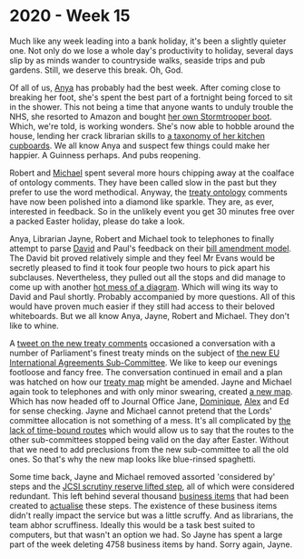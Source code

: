 # 2020 - Week 15

Much like any week leading into a bank holiday, it's been a slightly quieter one. Not only do we lose a whole day's productivity to holiday, several days slip by as minds wander to countryside walks, seaside trips and pub gardens. Still, we deserve this break. Oh, God.

Of all of us, [Anya](https://twitter.com/bitten_) has probably had the best week. After coming close to breaking her foot, she's spent the best part of a fortnight being forced to sit in the shower. This not being a time that anyone wants to unduly trouble the NHS, she resorted to Amazon and bought [her own Stormtrooper boot](https://twitter.com/bitten_/status/1247178995826819073). Which, we're told, is working wonders. She's now able to hobble around the house, lending her crack librarian skills to [a taxonomy of her kitchen cupboards](https://twitter.com/bitten_/status/1248190790301605888). We all know Anya and suspect few things could make her happier. A Guinness perhaps. And pubs reopening.

Robert and [Michael](https://twitter.com/fantasticlife) spent several more hours chipping away at the coalface of ontology comments. They have been called slow in the past but they prefer to use the word methodical. Anyway, the [treaty ontology](https://ukparliament.github.io/ontologies/treaty/treaty-ontology.html) comments have now been polished into a diamond like sparkle. They are, as ever, interested in feedback. So in the unlikely event you get 30 minutes free over a packed Easter holiday, please do take a look.

Anya, Librarian Jayne, Robert and Michael took to telephones to finally attempt to parse [David](https://twitter.com/clerkly) and Paul's feedback on their [bill amendment model](https://github.com/ukparliament/ontologies/blob/master/procedure/flowcharts/bills/amendments/amendment.pdf). The David bit proved relatively simple and they feel Mr Evans would be secretly pleased to find it took four people two hours to pick apart his subclauses. Nevertheless, they pulled out all the stops and did manage to come up with another [hot mess of a diagram](https://github.com/ukparliament/ontologies/blob/master/procedure/flowcharts/meta/decisions/decisions.pdf). Which will wing its way to David and Paul shortly. Probably accompanied by more questions. All of this would have proven much easier if they still had access to their beloved whiteboards. But we all know Anya, Jayne, Robert and Michael. They don't like to whine.

A [tweet on the new treaty comments](https://twitter.com/fantasticlife/status/1247528101120053250) occasioned a conversation with a number of Parliament's finest treaty minds on the subject of [the new EU International Agreements Sub-Committee](https://www.politicshome.com/thehouse/article/the-treaties-subcommittee-will-be-vital-in-ensuring-trade-deals-and-international-agreements-are-scrutinised). We like to keep our evenings footloose and fancy free. The conversation continued in email and a plan was hatched on how our [treaty map](https://ukparliament.github.io/ontologies/procedure/flowcharts/crag-treaties/crag-treaties.pdf) might be amended. Jayne and Michael again took to telephones and with only minor swearing, created [a new map](https://github.com/ukparliament/ontologies/blob/master/procedure/flowcharts/crag-treaties/crag-treaties-play-pen.pdf). Which has now headed off to Journal Office Jane, [Dominique](https://twitter.com/graciado), [Alex](https://twitter.com/AlexanderHorne1) and Ed for sense checking. Jayne and Michael cannot pretend that the Lords' committee allocation is not something of a mess. It's all complicated by [the lack of time-bound routes](https://trello.com/c/CDGB80DD/57-time-bound-routes) which would allow us to say that the routes to the other sub-committees stopped being valid on the day after Easter. Without that we need to add preclusions from the new sub-committee to all the old ones. So that's why the new map looks like blue-rinsed spaghetti.

Some time back, Jayne and Michael removed assorted 'considered by' steps and the [JCSI scrutiny reserve lifted step](https://trello.com/c/4wgUahnQ/69-jcsi-lifted), all of which were considered redundant. This left behind several thousand [business items](https://ukparliament.github.io/ontologies/procedure/procedure-ontology.html#d4e248) that had been created to [actualise](https://ukparliament.github.io/ontologies/procedure/procedure-ontology.html#d4e382) these steps. The existence of these business items didn't really impact the service but was a little scruffy. And as librarians, the team abhor scruffiness. Ideally this would be a task best suited to computers, but that wasn't an option we had. So Jayne has spent a large part of the week deleting 4758 business items by hand. Sorry again, Jayne.